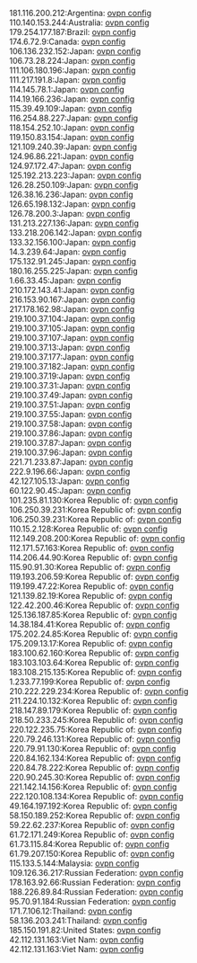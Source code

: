 181.116.200.212:Argentina: [ovpn config](vpn/181_116_200_212.ovpn)  
110.140.153.244:Australia: [ovpn config](vpn/110_140_153_244.ovpn)  
179.254.177.187:Brazil: [ovpn config](vpn/179_254_177_187.ovpn)  
174.6.72.9:Canada: [ovpn config](vpn/174_6_72_9.ovpn)  
106.136.232.152:Japan: [ovpn config](vpn/106_136_232_152.ovpn)  
106.73.28.224:Japan: [ovpn config](vpn/106_73_28_224.ovpn)  
111.106.180.196:Japan: [ovpn config](vpn/111_106_180_196.ovpn)  
111.217.191.8:Japan: [ovpn config](vpn/111_217_191_8.ovpn)  
114.145.78.1:Japan: [ovpn config](vpn/114_145_78_1.ovpn)  
114.19.166.236:Japan: [ovpn config](vpn/114_19_166_236.ovpn)  
115.39.49.109:Japan: [ovpn config](vpn/115_39_49_109.ovpn)  
116.254.88.227:Japan: [ovpn config](vpn/116_254_88_227.ovpn)  
118.154.252.10:Japan: [ovpn config](vpn/118_154_252_10.ovpn)  
119.150.83.154:Japan: [ovpn config](vpn/119_150_83_154.ovpn)  
121.109.240.39:Japan: [ovpn config](vpn/121_109_240_39.ovpn)  
124.96.86.221:Japan: [ovpn config](vpn/124_96_86_221.ovpn)  
124.97.172.47:Japan: [ovpn config](vpn/124_97_172_47.ovpn)  
125.192.213.223:Japan: [ovpn config](vpn/125_192_213_223.ovpn)  
126.28.250.109:Japan: [ovpn config](vpn/126_28_250_109.ovpn)  
126.38.16.236:Japan: [ovpn config](vpn/126_38_16_236.ovpn)  
126.65.198.132:Japan: [ovpn config](vpn/126_65_198_132.ovpn)  
126.78.200.3:Japan: [ovpn config](vpn/126_78_200_3.ovpn)  
131.213.227.136:Japan: [ovpn config](vpn/131_213_227_136.ovpn)  
133.218.206.142:Japan: [ovpn config](vpn/133_218_206_142.ovpn)  
133.32.156.100:Japan: [ovpn config](vpn/133_32_156_100.ovpn)  
14.3.239.64:Japan: [ovpn config](vpn/14_3_239_64.ovpn)  
175.132.91.245:Japan: [ovpn config](vpn/175_132_91_245.ovpn)  
180.16.255.225:Japan: [ovpn config](vpn/180_16_255_225.ovpn)  
1.66.33.45:Japan: [ovpn config](vpn/1_66_33_45.ovpn)  
210.172.143.41:Japan: [ovpn config](vpn/210_172_143_41.ovpn)  
216.153.90.167:Japan: [ovpn config](vpn/216_153_90_167.ovpn)  
217.178.162.98:Japan: [ovpn config](vpn/217_178_162_98.ovpn)  
219.100.37.104:Japan: [ovpn config](vpn/219_100_37_104.ovpn)  
219.100.37.105:Japan: [ovpn config](vpn/219_100_37_105.ovpn)  
219.100.37.107:Japan: [ovpn config](vpn/219_100_37_107.ovpn)  
219.100.37.13:Japan: [ovpn config](vpn/219_100_37_13.ovpn)  
219.100.37.177:Japan: [ovpn config](vpn/219_100_37_177.ovpn)  
219.100.37.182:Japan: [ovpn config](vpn/219_100_37_182.ovpn)  
219.100.37.19:Japan: [ovpn config](vpn/219_100_37_19.ovpn)  
219.100.37.31:Japan: [ovpn config](vpn/219_100_37_31.ovpn)  
219.100.37.49:Japan: [ovpn config](vpn/219_100_37_49.ovpn)  
219.100.37.51:Japan: [ovpn config](vpn/219_100_37_51.ovpn)  
219.100.37.55:Japan: [ovpn config](vpn/219_100_37_55.ovpn)  
219.100.37.58:Japan: [ovpn config](vpn/219_100_37_58.ovpn)  
219.100.37.86:Japan: [ovpn config](vpn/219_100_37_86.ovpn)  
219.100.37.87:Japan: [ovpn config](vpn/219_100_37_87.ovpn)  
219.100.37.96:Japan: [ovpn config](vpn/219_100_37_96.ovpn)  
221.71.233.87:Japan: [ovpn config](vpn/221_71_233_87.ovpn)  
222.9.196.66:Japan: [ovpn config](vpn/222_9_196_66.ovpn)  
42.127.105.13:Japan: [ovpn config](vpn/42_127_105_13.ovpn)  
60.122.90.45:Japan: [ovpn config](vpn/60_122_90_45.ovpn)  
101.235.81.130:Korea Republic of: [ovpn config](vpn/101_235_81_130.ovpn)  
106.250.39.231:Korea Republic of: [ovpn config](vpn/106_250_39_231.ovpn)  
106.250.39.231:Korea Republic of: [ovpn config](vpn/106_250_39_231.ovpn)  
110.15.2.128:Korea Republic of: [ovpn config](vpn/110_15_2_128.ovpn)  
112.149.208.200:Korea Republic of: [ovpn config](vpn/112_149_208_200.ovpn)  
112.171.57.163:Korea Republic of: [ovpn config](vpn/112_171_57_163.ovpn)  
114.206.44.90:Korea Republic of: [ovpn config](vpn/114_206_44_90.ovpn)  
115.90.91.30:Korea Republic of: [ovpn config](vpn/115_90_91_30.ovpn)  
119.193.206.59:Korea Republic of: [ovpn config](vpn/119_193_206_59.ovpn)  
119.199.47.22:Korea Republic of: [ovpn config](vpn/119_199_47_22.ovpn)  
121.139.82.19:Korea Republic of: [ovpn config](vpn/121_139_82_19.ovpn)  
122.42.200.46:Korea Republic of: [ovpn config](vpn/122_42_200_46.ovpn)  
125.136.187.85:Korea Republic of: [ovpn config](vpn/125_136_187_85.ovpn)  
14.38.184.41:Korea Republic of: [ovpn config](vpn/14_38_184_41.ovpn)  
175.202.24.85:Korea Republic of: [ovpn config](vpn/175_202_24_85.ovpn)  
175.209.13.17:Korea Republic of: [ovpn config](vpn/175_209_13_17.ovpn)  
183.100.62.160:Korea Republic of: [ovpn config](vpn/183_100_62_160.ovpn)  
183.103.103.64:Korea Republic of: [ovpn config](vpn/183_103_103_64.ovpn)  
183.108.215.135:Korea Republic of: [ovpn config](vpn/183_108_215_135.ovpn)  
1.233.77.199:Korea Republic of: [ovpn config](vpn/1_233_77_199.ovpn)  
210.222.229.234:Korea Republic of: [ovpn config](vpn/210_222_229_234.ovpn)  
211.224.10.132:Korea Republic of: [ovpn config](vpn/211_224_10_132.ovpn)  
218.147.89.179:Korea Republic of: [ovpn config](vpn/218_147_89_179.ovpn)  
218.50.233.245:Korea Republic of: [ovpn config](vpn/218_50_233_245.ovpn)  
220.122.235.75:Korea Republic of: [ovpn config](vpn/220_122_235_75.ovpn)  
220.79.246.131:Korea Republic of: [ovpn config](vpn/220_79_246_131.ovpn)  
220.79.91.130:Korea Republic of: [ovpn config](vpn/220_79_91_130.ovpn)  
220.84.162.134:Korea Republic of: [ovpn config](vpn/220_84_162_134.ovpn)  
220.84.78.222:Korea Republic of: [ovpn config](vpn/220_84_78_222.ovpn)  
220.90.245.30:Korea Republic of: [ovpn config](vpn/220_90_245_30.ovpn)  
221.142.14.156:Korea Republic of: [ovpn config](vpn/221_142_14_156.ovpn)  
222.120.108.134:Korea Republic of: [ovpn config](vpn/222_120_108_134.ovpn)  
49.164.197.192:Korea Republic of: [ovpn config](vpn/49_164_197_192.ovpn)  
58.150.189.252:Korea Republic of: [ovpn config](vpn/58_150_189_252.ovpn)  
59.22.62.237:Korea Republic of: [ovpn config](vpn/59_22_62_237.ovpn)  
61.72.171.249:Korea Republic of: [ovpn config](vpn/61_72_171_249.ovpn)  
61.73.115.84:Korea Republic of: [ovpn config](vpn/61_73_115_84.ovpn)  
61.79.207.150:Korea Republic of: [ovpn config](vpn/61_79_207_150.ovpn)  
115.133.5.144:Malaysia: [ovpn config](vpn/115_133_5_144.ovpn)  
109.126.36.217:Russian Federation: [ovpn config](vpn/109_126_36_217.ovpn)  
178.163.92.66:Russian Federation: [ovpn config](vpn/178_163_92_66.ovpn)  
188.226.89.84:Russian Federation: [ovpn config](vpn/188_226_89_84.ovpn)  
95.70.91.184:Russian Federation: [ovpn config](vpn/95_70_91_184.ovpn)  
171.7.106.12:Thailand: [ovpn config](vpn/171_7_106_12.ovpn)  
58.136.203.241:Thailand: [ovpn config](vpn/58_136_203_241.ovpn)  
185.150.191.82:United States: [ovpn config](vpn/185_150_191_82.ovpn)  
42.112.131.163:Viet Nam: [ovpn config](vpn/42_112_131_163.ovpn)  
42.112.131.163:Viet Nam: [ovpn config](vpn/42_112_131_163.ovpn)  
